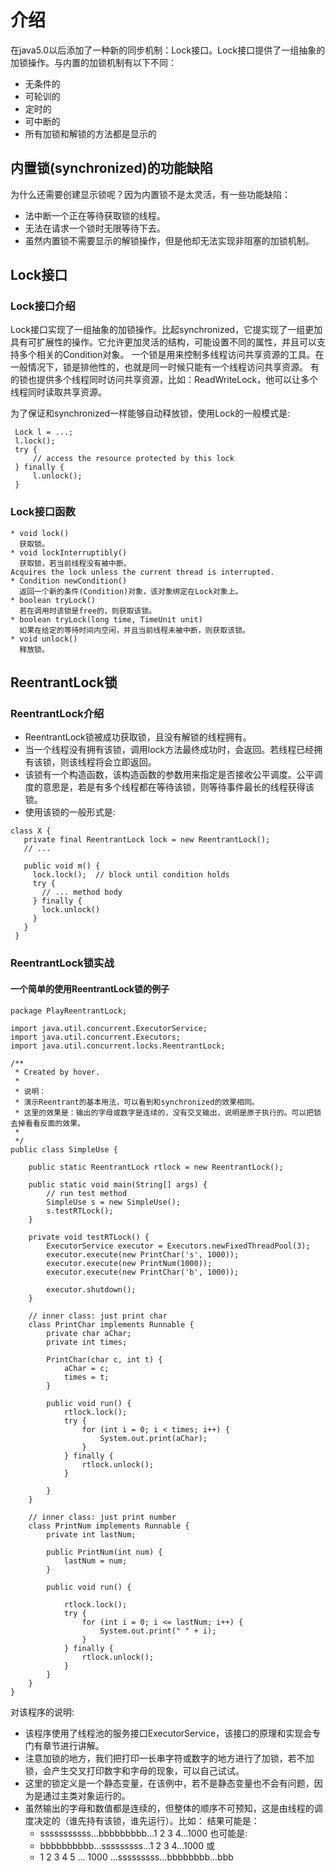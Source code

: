 # 介绍
在java5.0以后添加了一种新的同步机制：Lock接口。Lock接口提供了一组抽象的加锁操作。与内置的加锁机制有以下不同：

- 无条件的
- 可轮训的
- 定时的
- 可中断的
- 所有加锁和解锁的方法都是显示的

## 内置锁(synchronized)的功能缺陷
为什么还需要创建显示锁呢？因为内置锁不是太灵活，有一些功能缺陷：

- 法中断一个正在等待获取锁的线程。
- 无法在请求一个锁时无限等待下去。
- 虽然内置锁不需要显示的解锁操作，但是他却无法实现非阻塞的加锁机制。


## Lock接口
### Lock接口介绍
Lock接口实现了一组抽象的加锁操作。比起synchronized，它提实现了一组更加具有可扩展性的操作。它允许更加灵活的结构，可能设置不同的属性，并且可以支持多个相关的Condition对象。
一个锁是用来控制多线程访问共享资源的工具。在一般情况下，锁是排他性的，也就是同一时候只能有一个线程访问共享资源。
有的锁也提供多个线程同时访问共享资源，比如：ReadWriteLock，他可以让多个线程同时读取共享资源。

为了保证和synchronized一样能够自动释放锁，使用Lock的一般模式是:

```
 Lock l = ...;
 l.lock();
 try {
     // access the resource protected by this lock
 } finally {
     l.unlock();
 }
```

### Lock接口函数

```
* void lock() 
  获取锁。
* void lockInterruptibly() 
  获取锁，若当前线程没有被中断。
Acquires the lock unless the current thread is interrupted. 
* Condition newCondition() 
  返回一个新的条件(Condition)对象，该对象绑定在Lock对象上。
* boolean tryLock() 
  若在调用时该锁是free的，则获取该锁。
* boolean tryLock(long time, TimeUnit unit) 
  如果在给定的等待时间内空闲，并且当前线程未被中断，则获取该锁。
* void unlock() 
  释放锁。
```

## ReentrantLock锁
### ReentrantLock介绍
* ReentrantLock锁被成功获取锁，且没有解锁的线程拥有。
* 当一个线程没有拥有该锁，调用lock方法最终成功时，会返回。若线程已经拥有该锁，则该线程将会立即返回。
* 该锁有一个构造函数，该构造函数的参数用来指定是否接收公平调度。公平调度的意思是，若是有多个线程都在等待该锁，则等待事件最长的线程获得该锁。
* 使用该锁的一般形式是:

```
class X {
   private final ReentrantLock lock = new ReentrantLock();
   // ...

   public void m() {
     lock.lock();  // block until condition holds
     try {
       // ... method body
     } finally {
       lock.unlock()
     }
   }
 }
```

### ReentrantLock锁实战

#### 一个简单的使用ReentrantLock锁的例子

```
package PlayReentrantLock;

import java.util.concurrent.ExecutorService;
import java.util.concurrent.Executors;
import java.util.concurrent.locks.ReentrantLock;

/**
 * Created by hover.
 *
 * 说明：
 * 演示Reentrant的基本用法，可以看到和synchronized的效果相同。
 * 这里的效果是：输出的字母或数字是连续的，没有交叉输出，说明是原子执行的。可以把锁去掉看看反面的效果。
 *
 */
public class SimpleUse {

    public static ReentrantLock rtlock = new ReentrantLock();

    public static void main(String[] args) {
        // run test method
        SimpleUse s = new SimpleUse();
        s.testRTLock();
    }

    private void testRTLock() {
        ExecutorService executor = Executors.newFixedThreadPool(3);
        executor.execute(new PrintChar('s', 1000));
        executor.execute(new PrintNum(1000));
        executor.execute(new PrintChar('b', 1000));

        executor.shutdown();
    }

    // inner class: just print char
    class PrintChar implements Runnable {
        private char aChar;
        private int times;

        PrintChar(char c, int t) {
            aChar = c;
            times = t;
        }

        public void run() {
            rtlock.lock();
            try {
                for (int i = 0; i < times; i++) {
                    System.out.print(aChar);
                }
            } finally {
                rtlock.unlock();
            }

        }
    }

    // inner class: just print number
    class PrintNum implements Runnable {
        private int lastNum;

        public PrintNum(int num) {
            lastNum = num;
        }

        public void run() {

            rtlock.lock();
            try {
                for (int i = 0; i <= lastNum; i++) {
                    System.out.print(" " + i);
                }
            } finally {
                rtlock.unlock();
            }
        }
    }
}

```

对该程序的说明:

* 该程序使用了线程池的服务接口ExecutorService，该接口的原理和实现会专门有章节进行讲解。
* 注意加锁的地方，我们把打印一长串字符或数字的地方进行了加锁，若不加锁，会产生交叉打印数字和字母的现象，可以自己试试。
* 这里的锁定义是一个静态变量，在该例中，若不是静态变量也不会有问题，因为是通过主类对象运行的。
* 虽然输出的字母和数值都是连续的，但整体的顺序不可预知，这是由线程的调度决定的（谁先持有该锁，谁先运行）。比如：
	结果可能是： 
	* sssssssssss...bbbbbbbbb...1 2 3 4...1000
	也可能是:
	* bbbbbbbbbb...sssssssss...1 2 3 4...1000
	或
	* 1 2 3 4 5 ... 1000 ...sssssssss...bbbbbbbb...bbb
